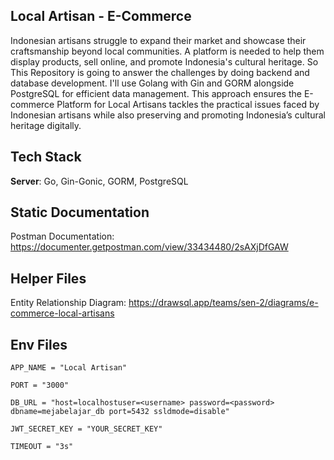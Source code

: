 **Local Artisan - E-Commerce**
--------------------------------
Indonesian artisans struggle to expand their market and showcase their craftsmanship beyond local communities. A platform is needed to help them display products, sell online, and promote Indonesia's cultural heritage.
So This Repository is going to answer the challenges by doing backend and database development. I'll use Golang with Gin and GORM alongside PostgreSQL for efficient data management. This approach ensures the E-commerce Platform for Local Artisans tackles the practical issues faced by Indonesian artisans while also preserving and promoting Indonesia’s cultural heritage digitally.

**Tech Stack**
---------------
**Server**: Go, Gin-Gonic, GORM, PostgreSQL

**Static Documentation**
---
Postman Documentation: https://documenter.getpostman.com/view/33434480/2sAXjDfGAW

**Helper Files**
---
Entity Relationship Diagram: https://drawsql.app/teams/sen-2/diagrams/e-commerce-local-artisans

**Env Files**
---
```
APP_NAME = "Local Artisan"

PORT = "3000"

DB_URL = "host=localhostuser=<username> password=<password> dbname=mejabelajar_db port=5432 ssldmode=disable"

JWT_SECRET_KEY = "YOUR_SECRET_KEY"

TIMEOUT = "3s"
```
